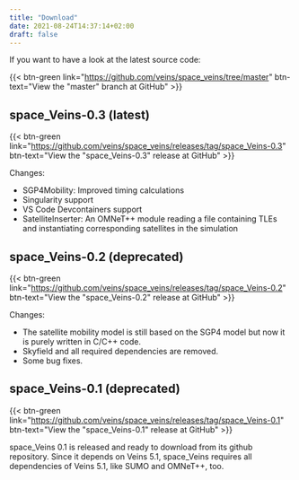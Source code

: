 ```yaml
---
title: "Download"
date: 2021-08-24T14:37:14+02:00
draft: false
---
```


If you want to have a look at the latest source code:

{{< btn-green link="https://github.com/veins/space_veins/tree/master" btn-text="View the \"master\" branch at GitHub" >}}

## space_Veins-0.3 (latest)

{{< btn-green link="https://github.com/veins/space_veins/releases/tag/space_Veins-0.3" btn-text="View the \"space_Veins-0.3\" release at GitHub" >}}

Changes:
* SGP4Mobility: Improved timing calculations
* Singularity support
* VS Code Devcontainers support
* SatelliteInserter: An OMNeT++ module reading a file containing TLEs and instantiating corresponding satellites in the simulation

## space_Veins-0.2 (deprecated)

{{< btn-green link="https://github.com/veins/space_veins/releases/tag/space_Veins-0.2" btn-text="View the \"space_Veins-0.2\" release at GitHub" >}}

Changes:
* The satellite mobility model is still based on the SGP4 model but now it is purely written in C/C++ code.
* Skyfield and all required dependencies are removed.
* Some bug fixes.

## space_Veins-0.1 (deprecated)
{{< btn-green link="https://github.com/veins/space_veins/releases/tag/space_Veins-0.1" btn-text="View the \"space_Veins-0.1\" release at GitHub" >}}

space_Veins 0.1 is released and ready to download from its github repository. Since it depends on Veins 5.1, space_Veins requires all dependencies of Veins 5.1, like SUMO and OMNeT++, too.
